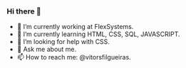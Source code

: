 ### Hi there 👋



- 🔭 I’m currently working at FlexSystems.
- 🌱 I’m currently learning HTML, CSS, SQL, JAVASCRIPT.
- 🤔 I’m looking for help with CSS.
- 💬 Ask me about me.
- 📫 How to reach me: @vitorsfilgueiras.

